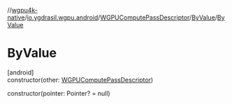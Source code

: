 //[wgpu4k-native](../../../../index.md)/[io.ygdrasil.wgpu.android](../../index.md)/[WGPUComputePassDescriptor](../index.md)/[ByValue](index.md)/[ByValue](-by-value.md)

# ByValue

[android]\
constructor(other: [WGPUComputePassDescriptor](../index.md))

constructor(pointer: Pointer? = null)